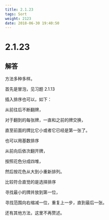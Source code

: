```yaml
---
title: 2.1.23
tags: Sort
weight: 2123
date: 2018-06-30 19:40:50
---
```


# 2.1.23


## 解答

方法多种多样。

首先是冒泡，见习题 2.1.13 

插入排序也可以，如下： 

从前往后不断翻牌，

对于翻到的每张牌，一直和之前的牌交换，

直至前面的牌比它小或者它已经是第一张了。

也可以用基数排序

从前向后依次翻开牌，

按照花色分成四堆，

然后按花色从大到小重新排列。

比较符合直觉的是选择排序

寻找最小的牌并放到第一位，

寻找范围向右缩减一位，重复上一步，直到最后一张。

还有其他方法，这里不再赘述。

